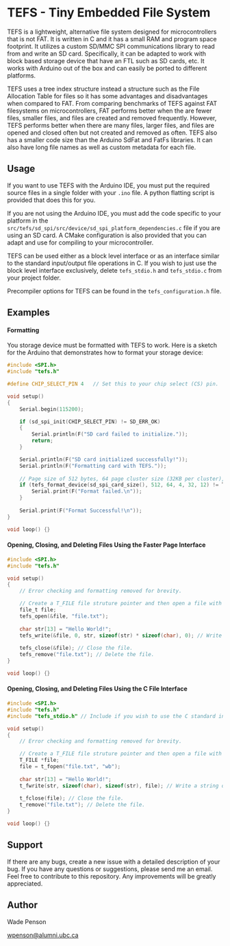 # TEFS - Tiny Embedded File System
TEFS is a lightweight, alternative file system designed for microcontrollers that is not FAT. It is written in C and it has a small RAM and program space footprint. It utilizes a custom SD/MMC SPI communications library to read from and write an SD card. Specifically, it can be adapted to work with block based storage device that have an FTL such as SD cards, etc. It works with Arduino out of the box and can easily be ported to different platforms.

TEFS uses a tree index structure instead a structure such as the File Allocation Table for files so it has some advantages and disadvantages when compared to FAT. From comparing benchmarks of TEFS against FAT filesystems on microcontrollers, FAT performs better when the are fewer files, smaller files, and files are created and removed frequently. However, TEFS performs better when there are many files, larger files, and files are opened and closed often but not created and removed as often. TEFS also has a smaller code size than the Arduino SdFat and FatFs libraries. It can also have long file names as well as custom metadata for each file.

## Usage
If you want to use TEFS with the Arduino IDE, you must put the required source files in a single folder with your `.ino` file. A python flatting script is provided that does this for you.

If you are not using the Arduino IDE, you must add the code specific to your platform in the `src/tefs/sd_spi/src/device/sd_spi_platform_dependencies.c` file if you are using an SD card. A CMake configuration is also provided that you can adapt and use for compiling to your microcontroller.

TEFS can be used either as a block level interface or as an interface similar to the standard input/output file operations in C. If you wish to just use the block level interface exclusively, delete `tefs_stdio.h` and `tefs_stdio.c` from your project folder.

Precompiler options for TEFS can be found in the `tefs_configuration.h` file.

## Examples
#### Formatting
You storage device must be formatted with TEFS to work. Here is a sketch for the Arduino that demonstrates how to format your storage device:
```C
#include <SPI.h>
#include "tefs.h"

#define CHIP_SELECT_PIN 4   // Set this to your chip select (CS) pin.

void setup()
{
	Serial.begin(115200);

	if (sd_spi_init(CHIP_SELECT_PIN) != SD_ERR_OK)
	{
		Serial.println(F("SD card failed to initialize."));
		return;
	}

	Serial.println(F("SD card initialized successfully!"));
	Serial.println(F("Formatting card with TEFS."));
	
	// Page size of 512 bytes, 64 page cluster size (32KB per cluster), hash size of 4 bytes, 32 byte meta data entry size, and file size that is 12 bytes max.
	if (tefs_format_device(sd_spi_card_size(), 512, 64, 4, 32, 12) != TEFS_ERR_OK) {
	    Serial.print(F("Format failed.\n"));
	}
	
	Serial.print(F("Format Successful!\n"));
}

void loop() {}
```

#### Opening, Closing, and Deleting Files Using the Faster Page Interface
```C
#include <SPI.h>
#include "tefs.h"

void setup()
{
    // Error checking and formatting removed for brevity.

    // Create a T_FILE file struture pointer and then open a file with the name "file.txt". If the file doesn't already exist, it will be created.
    file_t file;
    tefs_open(&file, "file.txt");
  
    char str[13] = "Hello World!";
    tefs_write(&file, 0, str, sizeof(str) * sizeof(char), 0); // Write a string of 13 bytes in length to the first page and first byte in that page for the file.
  
    tefs_close(&file); // Close the file.
    tefs_remove("file.txt"); // Delete the file.
}

void loop() {}
```

#### Opening, Closing, and Deleting Files Using the C File Interface
```C
#include <SPI.h>
#include "tefs.h"
#include "tefs_stdio.h" // Include if you wish to use the C standard input/output file

void setup()
{
    // Error checking and formatting removed for brevity.

    // Create a T_FILE file struture pointer and then open a file with the name "file.txt". If the file doesn't already exist, it will be created.
    T_FILE *file;
    file = t_fopen("file.txt", "wb");
  
    char str[13] = "Hello World!";
    t_fwrite(str, sizeof(char), sizeof(str), file); // Write a string of 13 characters in length.
  
    t_fclose(file); // Close the file.
    t_remove("file.txt"); // Delete the file.
}

void loop() {}
```

## Support
If there are any bugs, create a new issue with a detailed description of your bug. If you have any questions or suggestions, please send me an email. Feel free to contribute to this repository. Any improvements will be greatly appreciated.

## Author
Wade Penson

wpenson@alumni.ubc.ca
